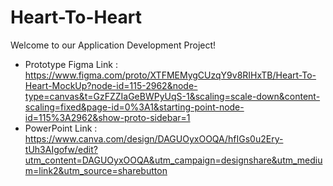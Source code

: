 # Heart-To-Heart

Welcome to our Application Development Project!

- Prototype Figma Link : https://www.figma.com/proto/XTFMEMygCUzqY9v8RIHxTB/Heart-To-Heart-MockUp?node-id=115-2962&node-type=canvas&t=GzFZZIaGeBWPyUqS-1&scaling=scale-down&content-scaling=fixed&page-id=0%3A1&starting-point-node-id=115%3A2962&show-proto-sidebar=1
- PowerPoint Link : https://www.canva.com/design/DAGUOyxOOQA/hfIGs0u2Ery-tUh3AIgofw/edit?utm_content=DAGUOyxOOQA&utm_campaign=designshare&utm_medium=link2&utm_source=sharebutton
